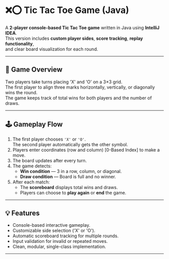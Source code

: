 # ❌⭕ Tic Tac Toe Game (Java)

A **2-player console-based Tic Tac Toe game** written in Java using **IntelliJ IDEA**.  
This version includes **custom player sides**, **score tracking**, **replay functionality**,  
and clear board visualization for each round.

---

## 🧠 Game Overview
Two players take turns placing 'X' and 'O' on a 3×3 grid.  
The first player to align three marks horizontally, vertically, or diagonally wins the round.  
The game keeps track of total wins for both players and the number of draws.

---

## 🕹️ Gameplay Flow
1. The first player chooses `'X'` or `'O'`.  
   The second player automatically gets the other symbol.
2. Players enter coordinates (row and column) [0-Based Index] to make a move.
3. The board updates after every turn.
4. The game detects:
   - **Win condition** — 3 in a row, column, or diagonal.
   - **Draw condition** — Board is full and no winner.
5. After each match:
   - The **scoreboard** displays total wins and draws.
   - Players can choose to **play again** or **end** the game.

---

## 💡 Features
- Console-based interactive gameplay.
- Customizable side selection ('X' or 'O').
- Automatic scoreboard tracking for multiple rounds.
- Input validation for invalid or repeated moves.
- Clean, modular, single-class implementation.

---
